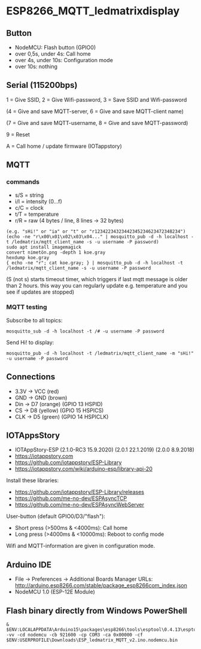 # ESP8266_MQTT_ledmatrixdisplay

## Button

- NodeMCU: Flash button (GPIO0)
- over 0,5s, under 4s: Call home
- over 4s, under 10s: Configuration mode
- over 10s: nothing

## Serial (115200bps)

1 = Give SSID, 2 = Give Wifi-password, 3 = Save SSID and Wifi-password

(4 = Give and save MQTT-server, 6 = Give and save MQTT-client name)

(7 = Give and save MQTT-username, 8 = Give and save MQTT-password)

9 = Reset

A = Call home / update firmware (IOTappstory)


## MQTT

### commands
- s/S = string
- i/I = intensity (0...f)
- c/C = clock
- t/T = temperature
- r/R = raw (4 bytes / line, 8 lines -> 32 bytes)

```
(e.g. "sHi!" or "ia" or "t" or "r12342234323442345234623472348234")
(echo -ne "r\x00\x01\x02\x03\x04..." | mosquitto_pub -d -h localhost -t /ledmatrix/mqtt_client_name -s -u username -P password)
sudo apt install imagemagick
convert nimetön.png -depth 1 koe.gray
hexdump koe.gray
{ echo -ne "r"; cat koe.gray; } | mosquitto_pub -d -h localhost -t /ledmatrix/mqtt_client_name -s -u username -P password

```

(S (not s) starts timeout timer, which triggers if last mqtt message is older than 2 hours. this way you can regularly update e.g. temperature and you see if updates are stopped)

### MQTT testing

Subscribe to all topics:
```
mosquitto_sub -d -h localhost -t /# -u username -P password
```
Send Hi! to display:
```
mosquitto_pub -d -h localhost -t /ledmatrix/mqtt_client_name -m "sHi!" -u username -P password
```

## Connections
- 3.3V -> VCC (red) 
- GND -> GND (brown)
- Din -> D7 (orange) (GPIO 13 HSPID)
- CS -> D8 (yellow) (GPIO 15 HSPICS)
- CLK -> D5 (green) (GPIO 14 HSPICLK)

## IOTAppsStory

- IOTAppStory-ESP (2.1.0-RC3 15.9.2020) (2.0.1 22.1.2019) (2.0.0 8.9.2018)
- https://iotappstory.com
- https://github.com/iotappstory/ESP-Library
- https://iotappstory.com/wiki/arduino-esp/library-api-20

Install these libraries:
- https://github.com/iotappstory/ESP-Library/releases
- https://github.com/me-no-dev/ESPAsyncTCP
- https://github.com/me-no-dev/ESPAsyncWebServer

User-button (default GPIO0/D3/"flash"):
- Short press (>500ms & <4000ms): Call home
- Long press (>4000ms & <10000ms): Reboot to config mode

Wifi and MQTT-information are given in configuration mode.

## Arduino IDE

- File -> Preferences -> Additional Boards Manager URLs: http://arduino.esp8266.com/stable/package_esp8266com_index.json
- NodeMCU 1.0 (ESP-12E Module)

## Flash binary directly from Windows PowerShell

```
& $ENV:LOCALAPPDATA\Arduino15\packages\esp8266\tools\esptool\0.4.13\esptool.exe -vv -cd nodemcu -cb 921600 -cp COM3 -ca 0x00000 -cf $ENV:USERPROFILE\Downloads\ESP_ledmatrix_MQTT_v2.ino.nodemcu.bin
```
